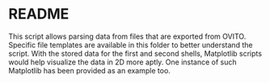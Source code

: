 # README

This script allows parsing data from files that are exported from OVITO. Specific file templates are available in this folder to better understand the script. With the stored data for the first and second shells, Matplotlib scripts would help visualize the data in 2D more aptly. One instance of such Matplotlib has been provided as an example too.  
